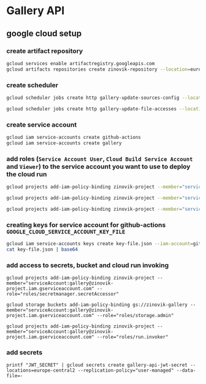 # Gallery API

## google cloud setup

### create artifact repository

```bash
gcloud services enable artifactregistry.googleapis.com
gcloud artifacts repositories create zinovik-repository --location=europe-central2 --repository-format=docker
```

### create scheduler

```bash
gcloud scheduler jobs create http gallery-update-sources-config --location=europe-central2 --schedule="0 0 * * 1" --uri="https://gallery-api-306312319198.europe-central2.run.app/edit/update-sources-config" --oidc-service-account-email=gallery@zinovik-project.iam.gserviceaccount.com --http-method=post

gcloud scheduler jobs create http gallery-update-file-accesses --location=europe-central2 --schedule="55 23 * * 0" --uri="https://gallery-api-306312319198.europe-central2.run.app/edit/update-file-accesses" --oidc-service-account-email=gallery@zinovik-project.iam.gserviceaccount.com --http-method=post
```

### create service account

```bash
gcloud iam service-accounts create github-actions
gcloud iam service-accounts create gallery
```

### add roles (`Service Account User`, `Cloud Build Service Account` and `Viewer`) to the service account you want to use to deploy the cloud run

```bash
gcloud projects add-iam-policy-binding zinovik-project --member="serviceAccount:github-actions@zinovik-project.iam.gserviceaccount.com" --role="roles/iam.serviceAccountUser"

gcloud projects add-iam-policy-binding zinovik-project --member="serviceAccount:github-actions@zinovik-project.iam.gserviceaccount.com" --role="roles/cloudbuild.builds.builder"

gcloud projects add-iam-policy-binding zinovik-project --member="serviceAccount:github-actions@zinovik-project.iam.gserviceaccount.com" --role="roles/viewer"
```

### creating keys for service account for github-actions `GOOGLE_CLOUD_SERVICE_ACCOUNT_KEY_FILE`

```bash
gcloud iam service-accounts keys create key-file.json --iam-account=github-actions@appspot.gserviceaccount.com
cat key-file.json | base64
```

### add access to secrets, bucket and cloud run invoking

```
gcloud projects add-iam-policy-binding zinovik-project --member="serviceAccount:gallery@zinovik-project.iam.gserviceaccount.com" --role="roles/secretmanager.secretAccessor"

gcloud storage buckets add-iam-policy-binding gs://zinovik-gallery --member="serviceAccount:gallery@zinovik-project.iam.gserviceaccount.com" --role="roles/storage.admin"

gcloud projects add-iam-policy-binding zinovik-project --member="serviceAccount:gallery@zinovik-project.iam.gserviceaccount.com" --role="roles/run.invoker"
```

### add secrets

```
printf "JWT_SECRET" | gcloud secrets create gallery-api-jwt-secret --locations=europe-central2 --replication-policy="user-managed" --data-file=-
```
